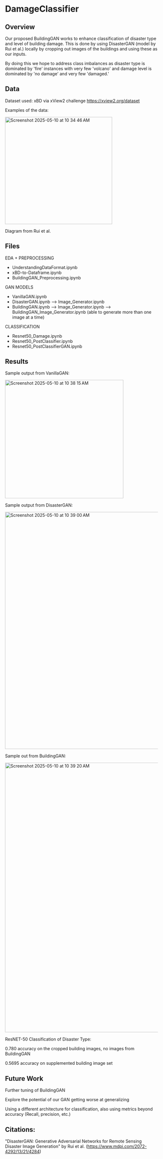 # DamageClassifier

## Overview
Our proposed BuildingGAN works to enhance classification of disaster type and level of building damage. This is done by using DisasterGAN (model by Rui et al.) locally by cropping out images of the buildings and using these as our inputs.

By doing this we hope to address class imbalances as disaster type is dominated by 'fire' instances with very few 'volcano' and damage level is  dominated by 'no damage' and very few 'damaged.'  

## Data
Dataset used: xBD via xView2 challenge https://xview2.org/dataset

Examples of the data: 

<img width="353" alt="Screenshot 2025-05-10 at 10 34 46 AM" src="https://github.com/user-attachments/assets/6cd50fca-c07a-4837-9e0b-a559ca1b2e64" />

Diagram from Rui et al.

## Files

EDA + PREPROCESSING
- UnderstandingDataFormat.ipynb
- xBD-to-Dataframe.ipynb
- BuildingGAN_Preprocessing.ipynb

GAN MODELS
-  VanillaGAN.ipynb
-  DisasterGAN.ipynb
    -->  Image_Generator.ipynb
-  BuildingGAN.ipynb
    -->  Image_Generator.ipynb
    --> BuildingGAN_Image_Generator.ipynb (able to generate more than one image at a time)

CLASSIFICATION
- Resnet50_Damage.ipynb
- Resnet50_PostClassifier.ipynb
- Resnet50_PostClassifierGAN.ipynb

  
## Results
Sample output from VanillaGAN:

<img width="390" alt="Screenshot 2025-05-10 at 10 38 15 AM" src="https://github.com/user-attachments/assets/a8f2221d-e8f3-4147-a11c-4a13f338e242" />

Sample output from DisasterGAN:

<img width="781" alt="Screenshot 2025-05-10 at 10 39 00 AM" src="https://github.com/user-attachments/assets/1e83c7bb-bd3f-4f34-8206-9c1e870ab117" />

Sample out from BuildingGAN: 

<img width="888" alt="Screenshot 2025-05-10 at 10 39 20 AM" src="https://github.com/user-attachments/assets/9f1acf6f-6cdf-4c1f-bef8-c20ce3d350f8" />

ResNET-50 Classification of Disaster Type: 

0.780 accuracy on the cropped building images, no images from BuildingGAN

0.5695 accuracy on supplemented building image set

## Future Work 

Further tuning of BuildingGAN

Explore the potential of our GAN getting worse at generalizing

Using a different architecture for classification, also using metrics beyond accuracy (Recall, precision, etc.)

## Citations: 

"DisasterGAN: Generative Adversarial Networks for Remote Sensing Disaster Image Generation" by Rui et al. (https://www.mdpi.com/2072-4292/13/21/4284)



